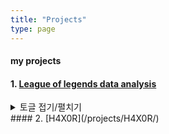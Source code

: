 ```yaml
---
title: "Projects"
type: page
---
```



#### my projects

#### 1. [League of legends data analysis](/projects/LDA/)
<details>
<summary>토글 접기/펼치기</summary>
<div markdown="1">

텍스트 , 이미지 등등 입력

</div>
</details>
#### 2. [H4X0R](/projects/H4X0R/)
